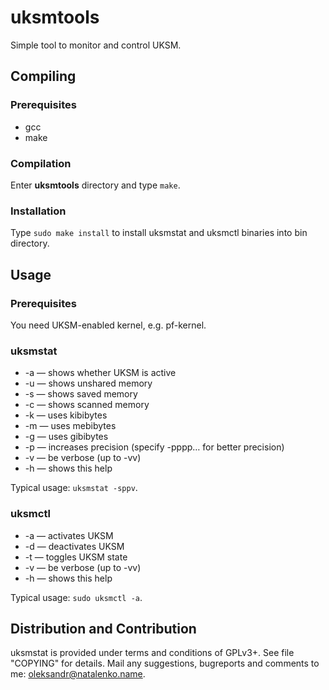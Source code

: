 uksmtools
========

Simple tool to monitor and control UKSM.

Compiling
---------

### Prerequisites

* gcc
* make

### Compilation

Enter **uksmtools** directory and type `make`.

### Installation

Type `sudo make install` to install uksmstat and uksmctl binaries into bin directory.

Usage
-----

### Prerequisites

You need UKSM-enabled kernel, e.g. pf-kernel.

### uksmstat

* -a — shows whether UKSM is active
* -u — shows unshared memory
* -s — shows saved memory
* -c — shows scanned memory
* -k — uses kibibytes
* -m — uses mebibytes
* -g — uses gibibytes
* -p — increases precision (specify -pppp… for better precision)
* -v — be verbose (up to -vv)
* -h — shows this help		

Typical usage: `uksmstat -sppv`.

### uksmctl

* -a — activates UKSM
* -d — deactivates UKSM
* -t — toggles UKSM state
* -v — be verbose (up to -vv)
* -h — shows this help	

Typical usage: `sudo uksmctl -a`.

Distribution and Contribution
-----------------------------

uksmstat is provided under terms and conditions of GPLv3+. See file "COPYING" for details. Mail any suggestions, bugreports and comments to me: oleksandr@natalenko.name.
